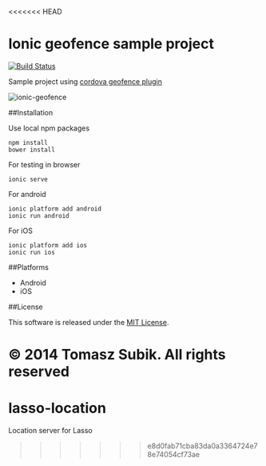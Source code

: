 <<<<<<< HEAD
# Ionic geofence sample project

[![Build Status](https://travis-ci.org/cowbell/ionic-geofence.svg?branch=master)](https://travis-ci.org/cowbell/ionic-geofence)

Sample project using [cordova geofence plugin](https://github.com/tsubik/cordova-plugin-geofence)

![ionic-geofence](https://cloud.githubusercontent.com/assets/1286444/4302807/604c7c5e-3e5e-11e4-87df-99b22abffdc8.jpg)

##Installation

Use local npm packages

```
npm install
bower install
```

For testing in browser

```
ionic serve
```

For android

```
ionic platform add android
ionic run android
```

For iOS

```
ionic platform add ios
ionic run ios
```

##Platforms

- Android
- iOS

##License

This software is released under the [MIT License](https://raw.githubusercontent.com/tsubik/ionic-geofence/master/LICENSE).

© 2014 Tomasz Subik. All rights reserved
=======
# lasso-location
Location server for Lasso 
>>>>>>> e8d0fab71cba83da0a3364724e78e74054cf73ae
